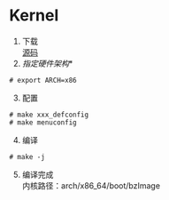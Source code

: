 # Kernel
1. 下载  
[源码](https://mirrors.edge.kernel.org/pub/linux/kernel/)
2. *指定硬件架构**
```
# export ARCH=x86
```
3. 配置
```
# make xxx_defconfig
# make menuconfig
```
4. 编译
```
# make -j
```

5. 编译完成  
内核路径：arch/x86_64/boot/bzImage
